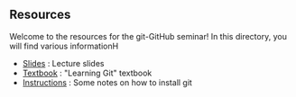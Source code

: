 ## Resources

Welcome to the resources for the git-GitHub seminar! In this directory, you will
find various informationH

- [Slides](slides.pdf) : Lecture slides
- [Textbook](textbook.pdf) : "Learning Git" textbook
- [Instructions](instructions.md) : Some notes on how to install git
